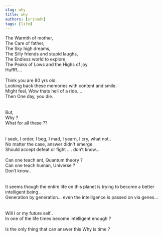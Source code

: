 ```yaml
---
slug: why
title: why
authors: [srinadh]
tags: [life]
---
```



The Warmth of mother,  
The Care of father,  
The Sky high dreams,  
The Silly friends and stupid laughs,  
The Endless world to explore,  
The Peaks of Lows and the Highs of joy.  
Huffff….  
<br />
Think you are 80 yrs old.  <br />
Looking back these memories with content and smile.  <br />
Might feel, Wow thats hell of a ride….<br />
Then One day, you die.  
<br/>
<br/>
But,<br />
Why ?<br />
What for all these ??<br />
<br/>
<br/>
I seek, I order, I beg, I mad, I yearn, I cry, what not..<br />
No matter the case, answer didn't emerge.<br />
Should accept defeat or fight .. . don’t know… 
<br/>
<br/>
Can one teach ant, Quantum theory ?<br />
Can one teach human, Universe ?<br />
Don’t know..  
<br/>
<br/>
It seems though the entire life on this planet is trying to become a better intelligent being.. <br />
Generation by generation… even the intelligence is passed on via genes… <br />
<br/>
<br/>
Will I or my future self..<br />
In one of the life times become intelligent enough ? 
<br/>
<br/>
Is the only thing that can answer this Why is time ?